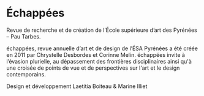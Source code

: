 # Échappées

 
Revue de recherche et de création de l’École supérieure d’art des Pyrénées – Pau Tarbes.

échappées, revue annuelle d’art et de design de l’ÉSA Pyrénées a été créée en 2011 par Chrystelle Desbordes et Corinne Melin. échappées invite à l’évasion plurielle, au dépassement des frontières disciplinaires ainsi qu'à une croisée de points de vue et de perspectives sur l'art et le design contemporains.


Design et développement Laetitia Boiteau & Marine Illiet